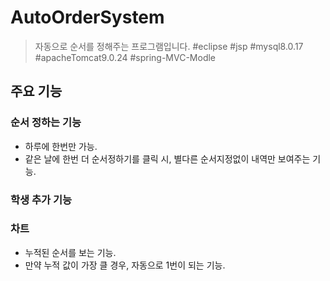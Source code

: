 # AutoOrderSystem

> 자동으로 순서를 정해주는 프로그램입니다.
#eclipse #jsp  #mysql8.0.17 #apacheTomcat9.0.24 #spring-MVC-Modle

## 주요 기능

### 순서 정하는 기능
- 하루에 한번만 가능.
- 같은 날에 한번 더 순서정하기를 클릭 시, 별다른 순서지정없이 내역만 보여주는 기능.

### 학생 추가 기능

### 차트
- 누적된 순서를 보는 기능.
- 만약 누적 값이 가장 클 경우, 자동으로 1번이 되는 기능.

